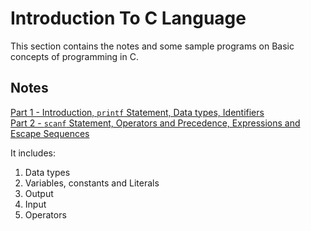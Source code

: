 # Introduction To C Language

This section contains the notes and some sample programs on Basic concepts of programming in C.

## Notes

[Part 1 - Introduction, `printf` Statement, Data types, Identifiers](Intro_to_C(1).md)  
[Part 2 - `scanf` Statement, Operators and Precedence, Expressions and Escape Sequences](Intro_to_C(2).md)  

It includes:

1. Data types
2. Variables, constants and Literals
3. Output
4. Input
5. Operators
